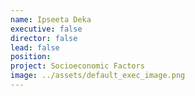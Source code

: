 ```yaml
---
name: Ipseeta Deka
executive: false
director: false
lead: false
position:  
project: Socioeconomic Factors
image: ../assets/default_exec_image.png
---
```

